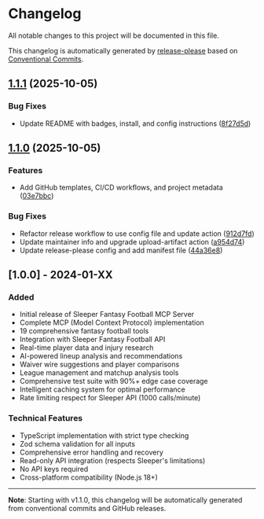 # Changelog

All notable changes to this project will be documented in this file.

This changelog is automatically generated by [release-please](https://github.com/googleapis/release-please) based on [Conventional Commits](https://www.conventionalcommits.org/).

## [1.1.1](https://github.com/FloSchl8/sleeper-mcp/compare/sleeper-mcp-v1.1.0...sleeper-mcp-v1.1.1) (2025-10-05)


### Bug Fixes

* Update README with badges, install, and config instructions ([8f27d5d](https://github.com/FloSchl8/sleeper-mcp/commit/8f27d5dd7e6bc51ffab115c5828ce76036f5dcda))

## [1.1.0](https://github.com/FloSchl8/sleeper-mcp/compare/sleeper-mcp-v1.0.0...sleeper-mcp-v1.1.0) (2025-10-05)


### Features

* Add GitHub templates, CI/CD workflows, and project metadata ([03e7bbc](https://github.com/FloSchl8/sleeper-mcp/commit/03e7bbc2def1c3793d3662044c8180609b094848))


### Bug Fixes

* Refactor release workflow to use config file and update action ([912d7fd](https://github.com/FloSchl8/sleeper-mcp/commit/912d7fd32f22b90b91fde3c5e491a1ee36be85b5))
* Update maintainer info and upgrade upload-artifact action ([a954d74](https://github.com/FloSchl8/sleeper-mcp/commit/a954d74ab41185abf5a23b5e8638d5a250fc487b))
* Update release-please config and add manifest file ([44a36e8](https://github.com/FloSchl8/sleeper-mcp/commit/44a36e8f541abce4c5689f047fc296b6dbe8ba02))

## [1.0.0] - 2024-01-XX

### Added
- Initial release of Sleeper Fantasy Football MCP Server
- Complete MCP (Model Context Protocol) implementation
- 19 comprehensive fantasy football tools
- Integration with Sleeper Fantasy Football API
- Real-time player data and injury research
- AI-powered lineup analysis and recommendations
- Waiver wire suggestions and player comparisons
- League management and matchup analysis tools
- Comprehensive test suite with 90%+ edge case coverage
- Intelligent caching system for optimal performance
- Rate limiting respect for Sleeper API (1000 calls/minute)

### Technical Features
- TypeScript implementation with strict type checking
- Zod schema validation for all inputs
- Comprehensive error handling and recovery
- Read-only API integration (respects Sleeper's limitations)
- No API keys required
- Cross-platform compatibility (Node.js 18+)

---

**Note**: Starting with v1.1.0, this changelog will be automatically generated from conventional commits and GitHub releases.
